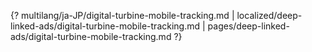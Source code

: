 {? multilang/ja-JP/digital-turbine-mobile-tracking.md | localized/deep-linked-ads/digital-turbine-mobile-tracking.md | pages/deep-linked-ads/digital-turbine-mobile-tracking.md ?}
